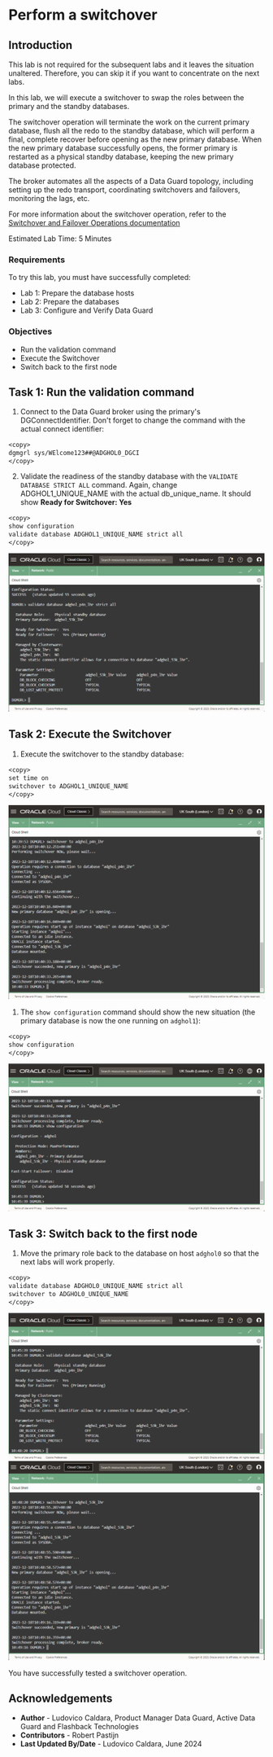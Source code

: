 # Perform a switchover

## Introduction
This lab is not required for the subsequent labs and it leaves the situation unaltered. Therefore, you can skip it if you want to concentrate on the next labs.

In this lab, we will execute a switchover to swap the roles between the primary and the standby databases.

The switchover operation will terminate the work on the current primary database, flush all the redo to the standby database, which will perform a final, complete recover before opening as the new primary database. When the new primary database successfully opens, the former primary is restarted as a physical standby database, keeping the new primary database protected.

The broker automates all the aspects of a Data Guard topology, including setting up the redo transport, coordinating switchovers and failovers, monitoring the lags, etc.

For more information about the switchover operation, refer to the [Switchover and Failover Operations documentation](https://docs.oracle.com/en/database/oracle/oracle-database/23/dgbkr/using-data-guard-broker-to-manage-switchovers-failovers.html#GUID-44E7A982-7CD4-4A51-B00E-62C0698C5CD6)

Estimated Lab Time: 5 Minutes

### Requirements
To try this lab, you must have successfully completed:
* Lab 1: Prepare the database hosts
* Lab 2: Prepare the databases
* Lab 3: Configure and Verify Data Guard

### Objectives
- Run the validation command
- Execute the Switchover
- Switch back to the first node

## Task 1: Run the validation command

1. Connect to the Data Guard broker using the primary's DGConnectIdentifier. Don't forget to change the command with the actual connect identifier:

  ```
  <copy>
dgmgrl sys/WElcome123##@ADGHOL0_DGCI
  </copy>
  ```

2. Validate the readiness of the standby database with the `VALIDATE DATABASE STRICT ALL` command. Again, change ADGHOL1_UNIQUE_NAME with the actual db_unique_name. It should show **Ready for Switchover: Yes**

  ```
  <copy>
show configuration
validate database ADGHOL1_UNIQUE_NAME strict all
  </copy>
  ```

  ![Successful validation of the standby database](images/validate.png)

## Task 2: Execute the Switchover

1. Execute the switchover to the standby database:

  ```
  <copy>
set time on
switchover to ADGHOL1_UNIQUE_NAME
  </copy>
  ```

  ![Successful execution of the switchover command](images/switchover.png)

1. The `show configuration` command should show the new situation (the primary database is now the one running on `adghol1`):

  ```
  <copy>
show configuration
  </copy>
  ```

  ![New configuration ofter the switchover](images/show-configuration.png)


## Task 3: Switch back to the first node

1. Move the primary role back to the database on host `adghol0` so that the next labs will work properly.

  ```
  <copy>
validate database ADGHOL0_UNIQUE_NAME strict all
switchover to ADGHOL0_UNIQUE_NAME
  </copy>
  ```

  ![Successful validation of the standby database](images/validate2.png)
  ![Successful execution of the switchover command](images/switchover2.png)


You have successfully tested a switchover operation.

## Acknowledgements

- **Author** - Ludovico Caldara, Product Manager Data Guard, Active Data Guard and Flashback Technologies
- **Contributors** - Robert Pastijn
- **Last Updated By/Date** -  Ludovico Caldara, June 2024

  
